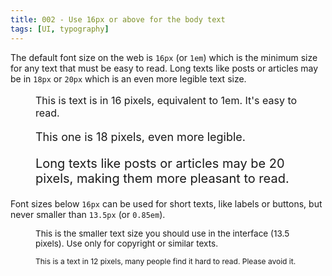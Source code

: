 ```yaml
---
title: 002 - Use 16px or above for the body text
tags: [UI, typography]
---
```


The default font size on the web is `16px` (or `1em`) which is the minimum size
for any text that must be easy to read. Long texts like posts or articles may be
in `18px` or `20px` which is an even more legible text size.

<!-- more -->

<figure>
  <p style="font-size: 16px;">
    This is text is in 16 pixels, equivalent to 1em. It's easy to read.
  </p>
  <p style="font-size: 18px;">
    This one is 18 pixels, even more legible.
  </p>
  <p style="font-size: 20px;">
    Long texts like posts or articles may be 20 pixels, making them more pleasant to read.
  </p>
</figure>

Font sizes below `16px` can be used for short texts, like labels or buttons, but
never smaller than `13.5px` (or `0.85em`).

<figure>
  <p style="font-size: 13.5px;">
    This is the smaller text size you should use in the interface (13.5 pixels). Use only for copyright or similar texts.
  </p>
  <p style="font-size: 12px;">
    This is a text in 12 pixels, many people find it hard to read. Please avoid it.
  </p>
</figure>
